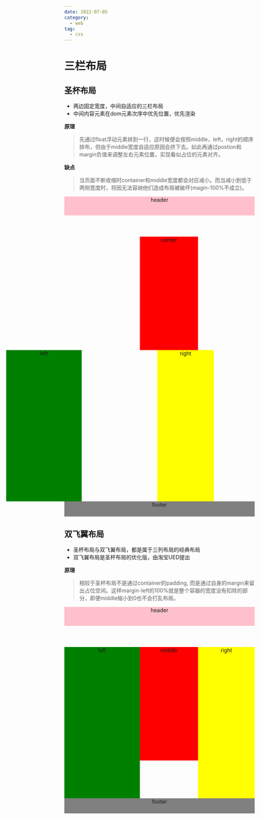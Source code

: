 ```yaml
---
date: 2022-07-05
category:
  - web
tag:
  - css
---
```


# 三栏布局

## 圣杯布局

* 两边固定宽度，中间自适应的三栏布局
* 中间内容元素在dom元素次序中优先位置，优先渲染

**原理**

> 先通过float浮动元素排到一行，这时候便会按照middle，left，right的顺序排布，但由于middle宽度自适应原因会挤下去。如此再通过postion和margin负值来调整左右元素位置，实现看似占位的元素对齐。

**缺点**

> 当页面不断收缩时container和middle宽度都会对应减小。而当减小到低于两侧宽度时，将因无法容纳他们造成布局被破坏(magin-100%不成立)。

<style lang="scss">
.common {
  text-align: center;
  .top {
    height: 50px;
    background-color: pink;
  }
  .left {
    position: relative;
    width: 200px;
    height: 400px;
    background-color: green;
  }
  .right {
    position: relative;
    width: 150px;
    height: 400px;
    background-color: yellow;
  }
  .center {
    width: 100%;
    height: 300px;
    background-color: red;
  }
  .bottom {
    height: 40px;
    background-color: gray;
  }
  .flt {
    float: left;
  }
  .clear {
    display:block;
    clear: both;
    content: '';
  }
}

.cup {
  .main {
    padding-left: 200px;
    padding-right: 150px;
  }
  .left {
    margin-left: -100%;
    left: -200px;
  }
  .right {
    margin-left: -150px;
    right: -150px;
  }
}

.wing {
  .parent {
    width: 100%;
    .middle {
      margin-left: 200px;
      margin-right: 150px;
      height: 300px;
      background-color: red;
    }
  }
  .left {
    margin-left: -100%;
  }
  .right {
    margin-left: -150px;
  }
}
</style>

<div class="common cup">
  <header class="top">header</header>
  <div class="main">
    <div class="center flt">center</div>
    <div class="left flt">left</div>
    <div class="right flt">right</div>
    <div class="clear"></div>
  </div>
  <footer class="bottom">footer</footer>
</div>

## 双飞翼布局

* 圣杯布局与双飞翼布局，都是属于三列布局的经典布局
* 双飞翼布局是圣杯布局的优化版，由淘宝UED提出

**原理**

> 相较于圣杯布局不是通过container的padding, 而是通过自身的margin来留出占位空间。这样margin-left的100%就是整个容器的宽度没有扣除的部分，即便middle缩小到0也不会打乱布局。

<div class="common wing">
  <header class="top">header</header>
  <div class="main">
    <div class="parent flt">
      <div class="middle">middle</div>
    </div>
    <div class="left flt">left</div>
    <div class="right flt">right</div>
    <div class="clear"></div>
  </div>
  <footer class="bottom">footer</footer>
</div>
